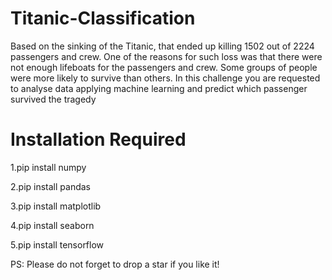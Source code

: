 # Titanic-Classification
Based on the sinking of the Titanic, that ended up killing 1502 out of 2224 passengers and crew. One of the reasons for such loss was that there were not enough lifeboats for the passengers and crew. Some groups of people were more likely to survive than others. In this challenge you are requested to analyse data applying machine learning and predict which passenger survived the tragedy

# Installation Required

1.pip install numpy

2.pip install pandas

3.pip install matplotlib

4.pip install seaborn

5.pip install tensorflow

PS: Please do not forget to drop a star if you like it!
